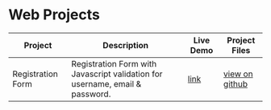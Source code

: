 # Web Projects

| Project | Description | Live Demo | Project Files |
| ------ | ------ | ------ | ------ |
| Registration Form | Registration Form with Javascript validation for username, email & password. | [link](https://swetankraj.github.io/web-projects/1-registration/?target=_blank)  | [view on github](/1-registration) |
